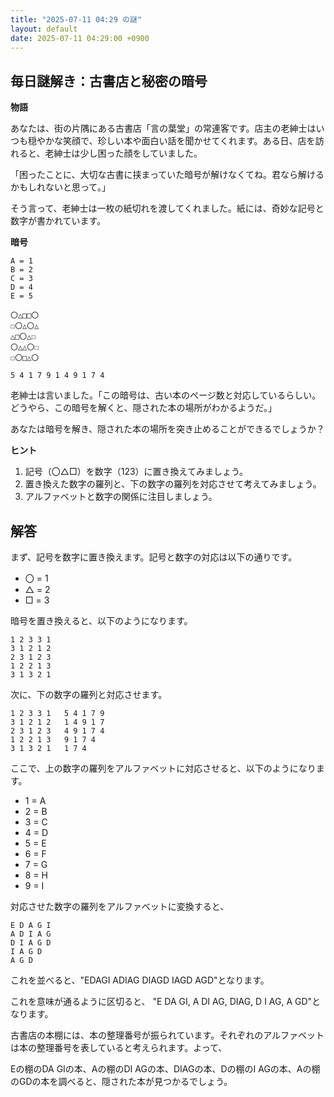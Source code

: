 ```yaml
---
title: "2025-07-11 04:29 の謎"
layout: default
date: 2025-07-11 04:29:00 +0900
---
```

## 毎日謎解き：古書店と秘密の暗号

**物語**

あなたは、街の片隅にある古書店「言の葉堂」の常連客です。店主の老紳士はいつも穏やかな笑顔で、珍しい本や面白い話を聞かせてくれます。ある日、店を訪れると、老紳士は少し困った顔をしていました。

「困ったことに、大切な古書に挟まっていた暗号が解けなくてね。君なら解けるかもしれないと思って。」

そう言って、老紳士は一枚の紙切れを渡してくれました。紙には、奇妙な記号と数字が書かれています。

**暗号**

```
A = 1
B = 2
C = 3
D = 4
E = 5

〇△□□〇
☐〇△〇△
△□〇△☐
〇△△〇☐
☐〇□△〇

5 4 1 7 9 1 4 9 1 7 4
```

老紳士は言いました。「この暗号は、古い本のページ数と対応しているらしい。どうやら、この暗号を解くと、隠された本の場所がわかるようだ。」

あなたは暗号を解き、隠された本の場所を突き止めることができるでしょうか？

**ヒント**

1.  記号（〇△□）を数字（123）に置き換えてみましょう。
2.  置き換えた数字の羅列と、下の数字の羅列を対応させて考えてみましょう。
3.  アルファベットと数字の関係に注目しましょう。

## 解答

まず、記号を数字に置き換えます。記号と数字の対応は以下の通りです。

*   〇 = 1
*   △ = 2
*   □ = 3

暗号を置き換えると、以下のようになります。

```
1 2 3 3 1
3 1 2 1 2
2 3 1 2 3
1 2 2 1 3
3 1 3 2 1
```

次に、下の数字の羅列と対応させます。

```
1 2 3 3 1   5 4 1 7 9
3 1 2 1 2   1 4 9 1 7
2 3 1 2 3   4 9 1 7 4
1 2 2 1 3   9 1 7 4 
3 1 3 2 1   1 7 4
```

ここで、上の数字の羅列をアルファベットに対応させると、以下のようになります。

*   1 = A
*   2 = B
*   3 = C
*   4 = D
*   5 = E
*   6 = F
*   7 = G
*   8 = H
*   9 = I

対応させた数字の羅列をアルファベットに変換すると、

```
E D A G I
A D I A G
D I A G D
I A G D 
A G D
```

これを並べると、"EDAGI ADIAG DIAGD IAGD AGD"となります。

これを意味が通るように区切ると、 "E DA GI, A DI AG, DIAG, D I AG, A GD"となります。

古書店の本棚には、本の整理番号が振られています。それぞれのアルファベットは本の整理番号を表していると考えられます。よって、

Eの棚のDA GIの本、Aの棚のDI AGの本、DIAGの本、Dの棚のI AGの本、Aの棚のGDの本を調べると、隠された本が見つかるでしょう。
